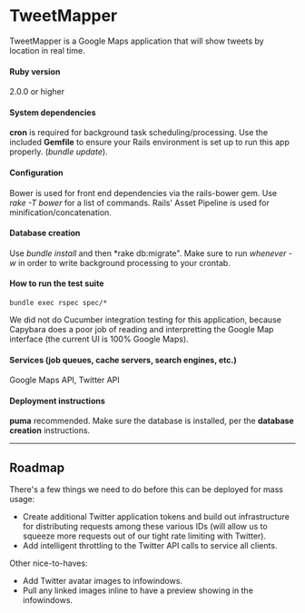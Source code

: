 # TweetMapper

TweetMapper is a Google Maps application that will show tweets by location in real time.

#### Ruby version

2.0.0 or higher

#### System dependencies

**cron** is required for background task scheduling/processing.
Use the included **Gemfile** to ensure your Rails environment is set up to run this app properly. (*bundle update*).

#### Configuration

Bower is used for front end dependencies via the rails-bower gem. Use *rake -T bower* for a list of commands. Rails' Asset Pipeline is used for minification/concatenation.

#### Database creation

Use *bundle install* and then *rake db:migrate". Make sure to run *whenever -w* in order to write background processing to your crontab.

#### How to run the test suite

	bundle exec rspec spec/*
	
We did not do Cucumber integration testing for this application, because Capybara does a poor job of reading and interpretting the Google Map interface (the current UI is 100% Google Maps).

#### Services (job queues, cache servers, search engines, etc.)

Google Maps API, Twitter API

#### Deployment instructions

**puma** recommended. Make sure the database is installed, per the **database creation** instructions.

---

## Roadmap

There's a few things we need to do before this can be deployed for mass usage:

* Create additional Twitter application tokens and build out infrastructure for distributing requests among these various IDs (will allow us to squeeze more requests out of our tight rate limiting with Twitter).
* Add intelligent throttling to the Twitter API calls to service all clients.

Other nice-to-haves:

* Add Twitter avatar images to infowindows.
* Pull any linked images inline to have a preview showing in the infowindows.
